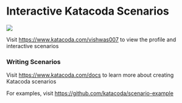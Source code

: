 # Interactive Katacoda Scenarios

[![](http://shields.katacoda.com/katacoda/vishwas007/count.svg)](https://www.katacoda.com/vishwas007 "Get your profile on Katacoda.com")

Visit https://www.katacoda.com/vishwas007 to view the profile and interactive scenarios

### Writing Scenarios
Visit https://www.katacoda.com/docs to learn more about creating Katacoda scenarios

For examples, visit https://github.com/katacoda/scenario-example
